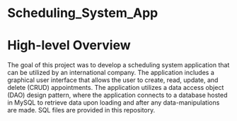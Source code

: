 # Scheduling_System_App

<h1>High-level Overview</h1> 
The goal of this project was to develop a scheduling system application that can be utilized by an international company. The application includes a graphical user interface
that allows the user to create, read, update, and delete (CRUD) appointments. The application utilizes a data access object (DAO) design pattern, where the application connects to 
a database hosted in MySQL to retrieve data upon loading and after any data-manipulations are made. SQL files are provided in this repository. 
